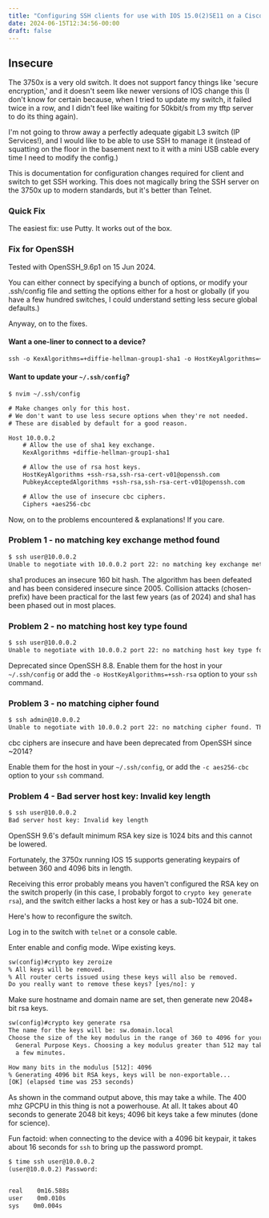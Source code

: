 ```yaml
---
title: "Configuring SSH clients for use with IOS 15.0(2)SE11 on a Cisco 3750x"
date: 2024-06-15T12:34:56-00:00
draft: false
---
```

## Insecure
The 3750x is a very old switch. It does not support fancy things like 'secure encryption,' and it doesn't seem like newer versions of IOS change this (I don't know for certain because, when I tried to update my switch, it failed twice in a row, and I didn't feel like waiting for 50kbit/s from my tftp server to do its thing again).

I'm not going to throw away a perfectly adequate gigabit L3 switch (IP Services!), and I would like to be able to use SSH to manage it (instead of squatting on the floor in the basement next to it with a mini USB cable every time I need to modify the config.)

This is documentation for configuration changes required for client and switch to get SSH working. This does not magically bring the SSH server on the 3750x up to modern standards, but it's better than Telnet.

### Quick Fix

The easiest fix: use Putty. It works out of the box.

### Fix for OpenSSH

Tested with OpenSSH_9.6p1 on 15 Jun 2024.

You can either connect by specifying a bunch of options, or modify your .ssh/config file and setting the options either for a host or globally (if you have a few hundred switches, I could understand setting less secure global defaults.)

Anyway, on to the fixes.

#### Want a one-liner to connect to a device?

```txt
ssh -o KexAlgorithms=+diffie-hellman-group1-sha1 -o HostKeyAlgorithms=+ssh-rsa,ssh-rsa-cert-v01@openssh.com -o PubkeyAcceptedAlgorithms=+ssh-rsa,ssh-rsa-cert-v01@openssh.com -o Ciphers=+aes256-cbc user@10.0.0.2
```

#### Want to update your `~/.ssh/config`?

```txt
$ nvim ~/.ssh/config

# Make changes only for this host.
# We don't want to use less secure options when they're not needed.
# These are disabled by default for a good reason.

Host 10.0.0.2
    # Allow the use of sha1 key exchange.
    KexAlgorithms +diffie-hellman-group1-sha1

    # Allow the use of rsa host keys.
    HostKeyAlgorithms +ssh-rsa,ssh-rsa-cert-v01@openssh.com
    PubkeyAcceptedAlgorithms +ssh-rsa,ssh-rsa-cert-v01@openssh.com

    # Allow the use of insecure cbc ciphers.
    Ciphers +aes256-cbc
```

Now, on to the problems encountered & explanations! If you care.

### Problem 1 - no matching key exchange method found

```txt
$ ssh user@10.0.0.2
Unable to negotiate with 10.0.0.2 port 22: no matching key exchange method found. Their offer: diffie-hellman-group-exchange-sha1,diffie-hellman-group14-sha1,diffie-hellman-group1-sha1
```

sha1 produces an insecure 160 bit hash. The algorithm has been defeated and has been considered insecure since 2005. Collision attacks (chosen-prefix) have been practical for the last few years (as of 2024) and sha1 has been phased out in most places.

### Problem 2 - no matching host key type found

```txt
$ ssh user@10.0.0.2
Unable to negotiate with 10.0.0.2 port 22: no matching host key type found. Their offer: ssh-rsa
```

Deprecated since OpenSSH 8.8. Enable them for the host in your `~/.ssh/config` or add the `-o HostKeyAlgorithms=+ssh-rsa` option to your `ssh` command.

### Problem 3 -  no matching cipher found

```txt
$ ssh admin@10.0.0.2
Unable to negotiate with 10.0.0.2 port 22: no matching cipher found. Their offer: aes128-cbc,3des-cbc,aes192-cbc,aes256-cbc
```

cbc ciphers are insecure and have been deprecated from OpenSSH since ~2014?

Enable them for the host in your `~/.ssh/config`, or add the `-c aes256-cbc` option to your `ssh` command.

### Problem 4 - Bad server host key: Invalid key length

```txt
$ ssh user@10.0.0.2
Bad server host key: Invalid key length
```

OpenSSH 9.6's default minimum RSA key size is 1024 bits and this cannot be lowered.

Fortunately, the 3750x running IOS 15 supports generating keypairs of between 360 and 4096 bits in length.

Receiving this error probably means you haven't configured the RSA key on the switch properly (in this case, I probably forgot to `crypto key generate rsa`), and the switch either lacks a host key or has a sub-1024 bit one.

Here's how to reconfigure the switch.

Log in to the switch with `telnet` or a console cable.

Enter enable and config mode. Wipe existing keys.

```txt
sw(config)#crypto key zeroize
% All keys will be removed.
% All router certs issued using these keys will also be removed.
Do you really want to remove these keys? [yes/no]: y
```

Make sure hostname and domain name are set, then generate new 2048+ bit rsa keys.

```txt
sw(config)#crypto key generate rsa
The name for the keys will be: sw.domain.local
Choose the size of the key modulus in the range of 360 to 4096 for your
  General Purpose Keys. Choosing a key modulus greater than 512 may take
  a few minutes.

How many bits in the modulus [512]: 4096
% Generating 4096 bit RSA keys, keys will be non-exportable...
[OK] (elapsed time was 253 seconds)

```

As shown in the command output above, this may take a while. The 400 mhz GPCPU in this thing is not a powerhouse. At all. It takes about 40 seconds to generate 2048 bit keys; 4096 bit keys take a few minutes (done for science).

Fun factoid: when connecting to the device with a 4096 bit keypair, it takes about 16 seconds for `ssh` to bring up the password prompt.

```txt
$ time ssh user@10.0.0.2
(user@10.0.0.2) Password: 


real    0m16.588s
user    0m0.010s
sys    0m0.004s
```
